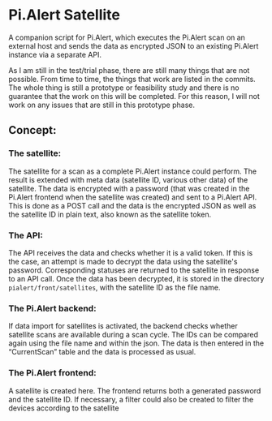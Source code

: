 # Pi.Alert Satellite
A companion script for Pi.Alert, which executes the Pi.Alert scan on an external host and sends the data as encrypted JSON to an existing Pi.Alert instance via a separate API.

As I am still in the test/trial phase, there are still many things that are not possible. From time to time, the things that work are listed in the commits. 
The whole thing is still a prototype or feasibility study and there is no guarantee that the work on this will be completed. For this reason, I will not work on any issues that are still in this prototype phase.

## Concept:

### The satellite:
The satellite for a scan as a complete Pi.Alert instance could perform. The result is extended with meta data (satellite ID, various other data) of the satellite. The data is encrypted with a password (that was created in the Pi.Alert frontend when the satellite was created) and sent to a Pi.Alert API. This is done as a POST call and the data is the encrypted JSON as well as the satellite ID in plain text, also known as the satellite token.

### The API:
The API receives the data and checks whether it is a valid token. If this is the case, an attempt is made to decrypt the data using the satellite's password. Corresponding statuses are returned to the satellite in response to an API call. Once the data has been decrypted, it is stored in the directory `pialert/front/satellites`, with the satellite ID as the file name.

### The Pi.Alert backend:
If data import for satellites is activated, the backend checks whether satellite scans are available during a scan cycle. The IDs can be compared again using the file name and within the json. The data is then entered in the “CurrentScan” table and the data is processed as usual.

### The Pi.Alert frontend:
A satellite is created here. The frontend returns both a generated password and the satellite ID. If necessary, a filter could also be created to filter the devices according to the satellite 

